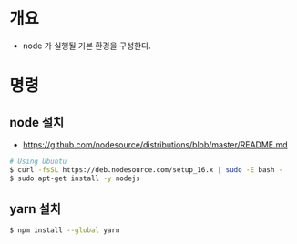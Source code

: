 # 개요
 - node 가 실행될 기본 환경을 구성한다.


# 명령

## node 설치
 - https://github.com/nodesource/distributions/blob/master/README.md
```bash
# Using Ubuntu
$ curl -fsSL https://deb.nodesource.com/setup_16.x | sudo -E bash -
$ sudo apt-get install -y nodejs
```

## yarn 설치

```bash
$ npm install --global yarn
```
